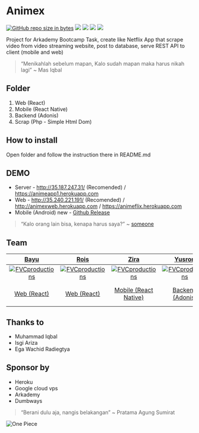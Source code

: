 # Animex
[![GitHub repo size in bytes](https://img.shields.io/github/repo-size/badges/shields.svg)](https://github.com/Acardemy/Animex) [![](https://img.shields.io/github/issues/Acardemy/Animex.svg)](https://github.com/Acardemy/Animex) [![](https://img.shields.io/github/forks/Acardemy/Animex.svg)](https://github.com/Acardemy/Animex) [![](https://img.shields.io/github/stars/Acardemy/Animex.svg)](https://github.com/Acardemy/Animex) [![](https://img.shields.io/twitter/url/https/github.com/rsmnarts/todolist.svg?style=social)](https://twitter.com/rsmnarts)

Project for Arkademy Bootcamp Task, create like Netflix App that scrape video from video streaming website, post to database, serve REST API to client (mobile and web)

> “Menikahlah sebelum mapan, Kalo sudah mapan maka harus nikah lagi” ~ Mas Iqbal

## Folder
1. Web (React)
2. Mobile (React Native)
3. Backend (Adonis)
4. Scrap (Php - Simple Html Dom)

## How to install
Open folder and follow the instruction there in README.md

## DEMO
- Server - http://35.187.247.31/ (Recomended) / https://animeapp1.herokuapp.com
- Web - http://35.240.221.191/ (Recomended) / http://animexweb.herokuapp.com / https://animeflix.herokuapp.com
- Mobile (Android) new - [Github Release](https://github.com/Acardemy/Animex/releases)

> “Kalo orang lain bisa, kenapa harus saya?” ~ [someone](https://shafou.com)

## Team

| <a href="https://github.com/mbayusaputro" target="_blank">**Bayu**</a> | <a href="https://github.com/ammadmuslim" target="_blank">**Rois**</a> | <a href="https://github.com/tazirahmb" target="_blank">**Zira**</a> | <a href="https://github.com/ariefyusron" target="_blank">**Yusron**</a> | <a href="https://github.com/fitraaditama7" target="_blank">**Fitra**</a> | <a href="https://github.com/rsmnarts" target="_blank">**Risman**</a> |
| :---: |:---:| :---:| :---:| :---:| :---:|
| [![FVCproductions](https://avatars1.githubusercontent.com/u/20610733?s=460&v=4)](http://fvcproductions.com)    | [![FVCproductions](https://avatars2.githubusercontent.com/u/44726327?s=460&v=4)](http://fvcproductions.com) | [![FVCproductions](https://avatars1.githubusercontent.com/u/20166436?s=400&v=4)](http://fvcproductions.com)  | [![FVCproductions](https://avatars0.githubusercontent.com/u/43350730?s=460&v=4)](http://fvcproductions.com)  | [![FVCproductions](https://avatars1.githubusercontent.com/u/44829651?s=460&v=4)](http://fvcproductions.com)  | [![FVCproductions](https://avatars0.githubusercontent.com/u/40693945?s=460&v=4)](http://fvcproductions.com)  |
| <a href="https://github.com/mbayusaputro" target="_blank">Web (React)</a> | <a href="https://github.com/ammadmuslim" target="_blank">Web (React)</a> | <a href="https://github.com/tazirahmb" target="_blank">Mobile (React Native)</a> | <a href="https://github.com/ariefyusron" target="_blank">Backend (Adonis)</a> | <a href="https://github.com/fitraaditama7" target="_blank">Backend (Adonis)</a> | <a href="https://shafou.com" target="_blank">DevOps And Scraper Data</a> <a href="https://github.com/rsmnars/">(Ganteng)</a>|


## Thanks to
- Muhammad Iqbal
- Isgi Ariza
- Ega Wachid Radiegtya


## Sponsor by
- Heroku
- Google cloud vps
- Arkademy
- Dumbways

> “Berani dulu aja, nangis belakangan” ~ Pratama Agung Sumirat

![One Piece](https://images5.alphacoders.com/606/thumb-1920-606284.jpg)
